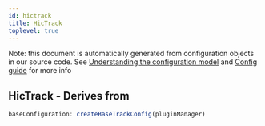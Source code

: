 ```yaml
---
id: hictrack
title: HicTrack
toplevel: true
---
```


Note: this document is automatically generated from configuration objects in
our source code. See [Understanding the configuration
model](/docs/devguide_config/) and [Config guide](/docs/config_guide) for more
info

## HicTrack - Derives from

```js
baseConfiguration: createBaseTrackConfig(pluginManager)
```
